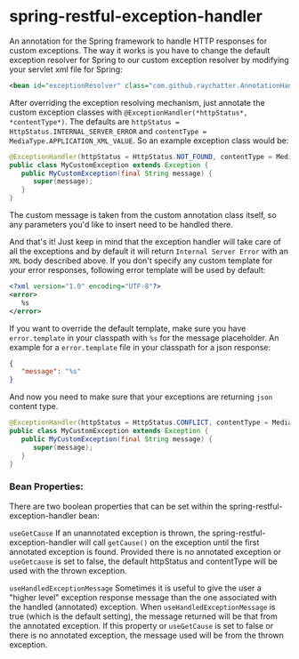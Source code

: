 # spring-restful-exception-handler

An annotation for the Spring framework to handle HTTP responses for custom exceptions. The way it works is you have to change the default exception resolver for Spring to our custom exception resolver by modifying your servlet xml file for Spring:

```xml
<bean id="exceptionResolver" class="com.github.raychatter.AnnotationHandler" />
```

After overriding the exception resolving mechanism, just annotate the custom exception classes with `@ExceptionHandler(*httpStatus*, *contentType*)`. The defaults are `httpStatus = HttpStatus.INTERNAL_SERVER_ERROR` and `contentType = MediaType.APPLICATION_XML_VALUE`. So an example exception class would be:

```java
@ExceptionHandler(httpStatus = HttpStatus.NOT_FOUND, contentType = MediaType.APPLICATION_XML_VALUE)
public class MyCustomException extends Exception {
   public MyCustomException(final String message) {
      super(message);
   }
}
```

The custom message is taken from the custom annotation class itself, so any parameters you'd like to insert need to be handled there.

And that's it! Just keep in mind that the exception handler will take care of all the exceptions and by default it will return `Internal Server Error` with an `XML` body described above. If you don't specify any custom template for your error responses, following error template will be used by default:

```xml
<?xml version="1.0" encoding="UTF-8"?>
<error>
   %s
</error>
```

If you want to override the default template, make sure you have `error.template` in your classpath with `%s` for the message placeholder. An example for a `error.template` file in your classpath for a json response:

```json
{
   "message": "%s"
}
```

And now you need to make sure that your exceptions are returning `json` content type.

```java
@ExceptionHandler(httpStatus = HttpStatus.CONFLICT, contentType = MediaType.APPLICATION_JSON_VALUE)
public class MyCustomException extends Exception {
   public MyCustomException(final String message) {
      super(message);
   }
}
```

### Bean Properties:

There are two boolean properties that can be set within the spring-restful-exception-handler bean:

`useGetCause`
If an unannotated exception is thrown, the spring-restful-exception-handler will call `getCause()` on the exception until the first annotated exception is found. Provided there is no annotated exception or `useGetcause` is set to false, the default httpStatus and contentType will be used with the thrown exception.

`useHandledExceptionMessage`
Sometimes it is useful to give the user a "higher level" exception response message than the one associated with the handled (annotated) exception. When `useHandledExceptionMessage` is true (which is the default setting), the message returned will be that from the annotated exception. If this property or `useGetCause` is set to false or there is no annotated exception, the message used will be from the thrown exception.
